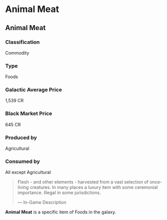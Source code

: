 # Animal Meat
## Animal Meat

		

### Classification

Commodity

### Type

Foods

### Galactic Average Price

1,539 CR

### Black Market Price

645 CR

### Produced by

Agricultural

### Consumed by

All except Agricultural

> 
> 
> Flesh - and other elements - harvested from a vast selection of once-living creatures. In many places a luxury item with some ceremonial importance. Illegal in some jurisdictions.
> 
> 
> — In-Game Description
> 

**Animal Meat** is a specific item of Foods in the galaxy.